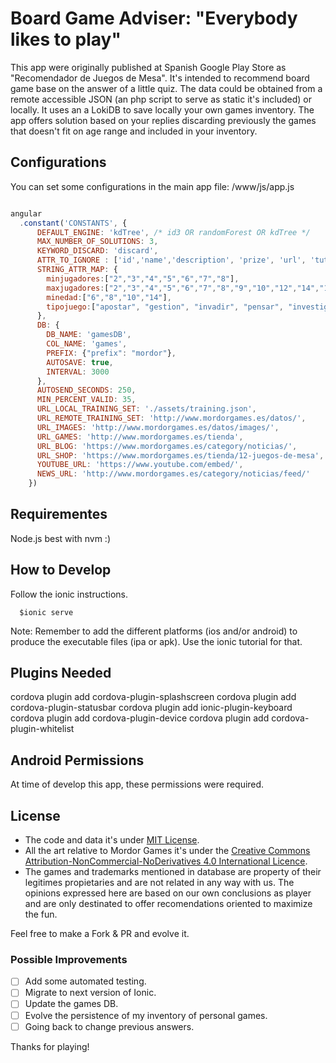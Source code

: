 # Board Game Adviser: "Everybody likes to play"

This app were originally published at Spanish Google Play Store as "Recomendador de Juegos de Mesa".
It's intended to recommend board game base on the answer of a little quiz. The data could be obtained from a remote accessible JSON (an php script to serve as static it's included) or locally. It uses an a LokiDB to save locally your own games inventory. The app offers solution based on your replies discarding previously the games that doesn't fit on age range and included in your inventory.

## Configurations

You can set some configurations in the main app file: /www/js/app.js

````javascript    

angular
  .constant('CONSTANTS', {
      DEFAULT_ENGINE: 'kdTree', /* id3 OR randomForest OR kdTree */
      MAX_NUMBER_OF_SOLUTIONS: 3,
      KEYWORD_DISCARD: 'discard',
      ATTR_TO_IGNORE : ['id','name','description', 'prize', 'url', 'tutorial','popular'],
      STRING_ATTR_MAP: {
        minjugadores:["2","3","4","5","6","7","8"],
        maxjugadores:["2","3","4","5","6","7","8","9","10","12","14","16","18","20","22","24"],
        minedad:["6","8","10","14"],
        tipojuego:["apostar", "gestion", "invadir", "pensar", "investigar", "imaginar", "agilizar"]
      },
      DB: {
        DB_NAME: 'gamesDB',
        COL_NAME: 'games',
        PREFIX: {"prefix": "mordor"},
        AUTOSAVE: true,
        INTERVAL: 3000
      },
      AUTOSEND_SECONDS: 250,
      MIN_PERCENT_VALID: 35,
      URL_LOCAL_TRAINING_SET: './assets/training.json',
      URL_REMOTE_TRAINING_SET: 'http://www.mordorgames.es/datos/',
      URL_IMAGES: 'http://www.mordorgames.es/datos/images/',
      URL_GAMES: 'http://www.mordorgames.es/tienda',
      URL_BLOG: 'https://www.mordorgames.es/category/noticias/',
      URL_SHOP: 'https://www.mordorgames.es/tienda/12-juegos-de-mesa',
      YOUTUBE_URL: 'https://www.youtube.com/embed/',
      NEWS_URL: 'http://www.mordorgames.es/category/noticias/feed/'
    })
````

## Requirementes

Node.js best with nvm :)

## How to Develop

Follow the ionic instructions.

````shell
  $ionic serve
````

Note: Remember to add the different platforms (ios and/or android) to produce the executable files (ipa or apk). Use the ionic tutorial for that.

## Plugins Needed
cordova plugin add cordova-plugin-splashscreen
cordova plugin add cordova-plugin-statusbar
cordova plugin add ionic-plugin-keyboard
cordova plugin add cordova-plugin-device
cordova plugin add cordova-plugin-whitelist

## Android Permissions

At time of develop this app, these permissions were required.

<uses-permission android:name="android.permission.INTERNET" />
<uses-permission android:name="android.permission.ACCESS_WIFI_STATE" />
<uses-permission android:name="android.permission.ACCESS_NETWORK_STATE" />
<uses-permission android:name="android.permission.WRITE_EXTERNAL_STORAGE" />

## License

* The code and data it's under [MIT License](CODE-LICENSE.md).
* All the art relative to Mordor Games it's under the [Creative Commons Attribution-NonCommercial-NoDerivatives 4.0 International Licence](ASSETS-LICENSE.md).
* The games and trademarks mentioned in database are property of their legitimes propietaries and are not related in any way with us. The opinions expressed here are based on our own conclusions as player and are only destinated to offer recomendations oriented to maximize the fun.

Feel free to make a Fork & PR and evolve it.

### Possible Improvements

- [ ] Add some automated testing.
- [ ] Migrate to next version of Ionic.
- [ ] Update the games DB.
- [ ] Evolve the persistence of my inventory of personal games.
- [ ] Going back to change previous answers.

Thanks for playing!
